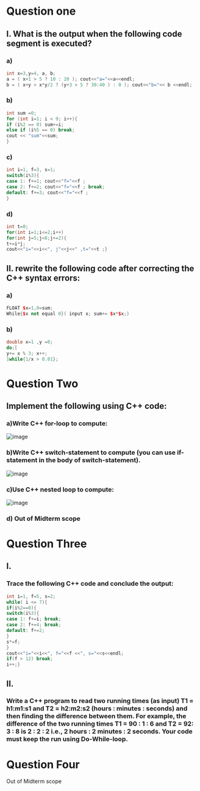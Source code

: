 # Question one
## I. What is the output when the following code segment is executed?
### a)
```cpp
int x=3,y=4, a, b;
a = ( x+1 > 5 ? 10 : 20 ); cout<<"a="<<a<<endl;
b = ( x+y > x*y/2 ? (y+3 > 5 ? 30:40 ) : 0 ); cout<<"b="<< b <<endl;
```

### b)
```cpp
int sum =0;
for (int i=1; i < 9; i++){
if (i%2 == 0) sum+=i;
else if (i%5 == 0) break;
cout << "sum"<<sum;
}
```

### c)
```cpp
int i=1, f=3, s=1;
switch(i%3){
case 1: f+=1; cout<<"f="<<f ;
case 2: f+=2; cout<<"f="<<f ; break;
default: f+=3; cout<<"f="<<f ;
}
```
### d)
```cpp
int t=0;
for(int i=1;i<=2;i++)
for(int j=5;j<8;j+=2){
t+=i*j;
cout<<"i="<<i<<", j"<<j<<" ,t="<<t ;}
```

## II. rewrite the following code after correcting the C++ syntax errors:
### a)
```cpp
FLOAT $x=1,0=sum;
While{$x not equal 0}( input x; sum+= $x*$x;)
```

### b)
```cpp
double x=1 ,y =0;
do;[
y+= x % 3; x++;
]while{1/x > 0.01};
```
# Question Two
## Implement the following using C++ code:
### a)Write C++ for-loop to compute:
![image](https://github.com/YousifEhab/CPP-Mini-Projects/assets/145108594/2364a92d-7d28-4567-a024-64be0d36e03e)
### b)Write C++ switch-statement to compute (you can use if-statement in the body of switch-statement).
![image](https://github.com/YousifEhab/CPP-Mini-Projects/assets/145108594/18e96379-bf33-4c8d-a203-b7b6a1c7c54e)
### c)Use C++ nested loop to compute:
![image](https://github.com/YousifEhab/CPP-Mini-Projects/assets/145108594/ba30b624-d269-42a0-a972-d89a59c2a9d4)
### d) Out of Midterm scope
# Question Three
## I.
### Trace the following C++ code and conclude the output:
```cpp
int i=1, f=5, s=2;
while( i <= 7){
if(i%2==0){
switch(i%3){
case 1: f+=i; break;
case 2: f+=4; break;
default: f+=2;
}
s*=f;
}
cout<<"i="<<i<<", f="<<f <<", s="<<s<<endl;
if(f > 12) break;
i++;}
```
## II.
### Write a C++ program to read two running times (as input) T1 = h1:m1:s1 and T2 = h2:m2:s2 (hours : minutes : seconds) and then finding the difference between them. For example, the difference of the two running times T1 = 90 : 1 : 6 and T2 = 92: 3 : 8 is 2 : 2 : 2 i.e., 2 hours : 2 minutes : 2 seconds. Your code must keep the run using Do-While-loop.

# Question Four
Out of Midterm scope 
